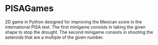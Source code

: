 # PISAGames
2D game in Python designed for improving the Mexican score in the international PISA test. 
The first minigame consists in taking the given shape to stop the drought. The second minigame consists in shooting the asteroids that are a multiple of the given number. 
